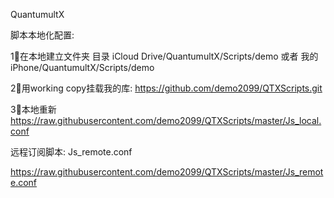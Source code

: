 QuantumultX



脚本本地化配置:

1⃣️在本地建立文件夹 目录 iCloud Drive/QuantumultX/Scripts/demo 或者 我的iPhone/QuantumultX/Scripts/demo

2⃣️用working copy挂载我的库: https://github.com/demo2099/QTXScripts.git 

3⃣️本地重新  https://raw.githubusercontent.com/demo2099/QTXScripts/master/Js_local.conf

远程订阅脚本:
Js_remote.conf

https://raw.githubusercontent.com/demo2099/QTXScripts/master/Js_remote.conf
